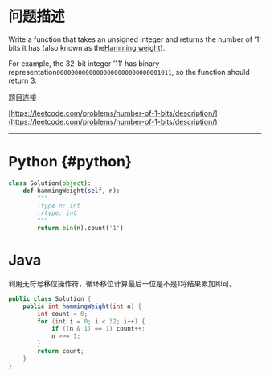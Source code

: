 # 问题描述

Write a function that takes an unsigned integer and returns the number of ’1' bits it has \(also known as the[Hamming weight](http://en.wikipedia.org/wiki/Hamming_weight)\).

For example, the 32-bit integer ’11' has binary representation`00000000000000000000000000001011`, so the function should return 3.

题目连接

[https://leetcode.com/problems/number-of-1-bits/description/](https://leetcode.com/problems/number-of-1-bits/description/)

---

# Python {#python}

```python
class Solution(object):
    def hammingWeight(self, n):
        """
        :type n: int
        :rtype: int
        """
        return bin(n).count('1')
```

# Java

利用无符号移位操作符，循环移位计算最后一位是不是1将结果累加即可。

```java
public class Solution {
    public int hammingWeight(int n) {
        int count = 0;
        for (int i = 0; i < 32; i++) {
            if ((n & 1) == 1) count++;
            n >>= 1;
        }
        return count;
    }
}
```



